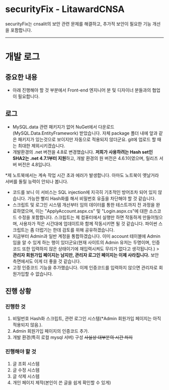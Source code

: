 # securityFix - LitawardCNSA

securityFix는 cnsalit의 보안 관련 문제를 해결하고, 추가적 보안이 필요한 기능 개선을 포함합니다.

---

# 개발 로그

## 중요한 내용

- 아래 진행해야 할 것 부분에서 Front-end 엔지니어 분 및 디자이너 분들과의 협업이 필요합니다.

## 로그

- MySQL.data 관련 패키지가 없어 NuGet에서 다운로드(MySQL.Data.EntityFramework) 받았습니다. 자체 package 폴더 내에 앞과 같은 패키지가 있는것으로 보이지만 자동으로 적용되지 않더군요. git에 업로드 할 때는 최대한 제외시키겠습니다.
- 개발환경의 .net 버전을 4.8로 변경했습니다. **저희가 사용하려는 Hash set인 SHA2는 .net 4.7.1부터 지원**하고, 개발 환경의 원 버전은 4.6.1이였으며, 릴리즈 서버 버전은 4.8입니다.

*제 노트북에서는 계속 작업 시간 초과 에러가 발생합니다. 아마도 노트북이 옛날거라 서버를 돌릴 능력이 안되나 봅니다.

- 코드를 보니 이 서비스는 SQL injection에 지극히 기초적인 방어조차 되어 있지 않습니다. 가능한 빨리 Hash화를 해서 비밀번호 유출을 차단해야 할 것 같습니다.
- 스크립트 및 로그인 시스템 개선부터 임의 데이터를 통한 테스트까지 전 과정을 완료하였으며, 이는 "ApplyAccount.aspx.cs" 및 "Login.aspx.cs"에 대한 소스코드 수정을 포함합니다. 스크립트는 제 컴퓨터에서 실행만 하면 작동하게 만들어뒀으며, 사용자가 적은 시간대에 업데이트와 함께 작동시키면 될 것 같습니다. 파이썬 스크립트는 좀 더럽기는 한데 검토를 위해 공유하겠습니다.
- 지금부터 Admin과 일반 계정을 통합하겠습니다. 이미 account 테이블에 Admin임을 알 수 있게 하는 행이 있더군요(현재 사이트의 Admin 유저는 두명이며, 인증 코드 또한 입력하지 않은 상태이기에 재입력시켜도 무리가 없다고 생각됩니다.) > **관리자 회원가입 페이지는 남지만, 관리자 로그인 페이지는 이제 사라집니다.** 보안 측면에서도 이게 더 좋을 것 같습니다.
- 고정 인증코드 기능을 추가했습니다. 이제 인증코드를 입력하지 않으면 관리자로 회원가입할 수 없습니다.

## 진행 상황

### 진행한 것

1. 비밀번호 Hash화 스크립트, 관련 로그인 시스템(*Admin 회원가입 페이지는 아직 적용되지 않음.).
2. Admin 회원가입 페이지의 인증코드 추가.
3. 개발 환경(특히 로컬 mysql 서버) 구성 ~~사실상 대부분의 시간 차지~~



### 진행해야 할 것

1. 글 조회 시스템
2. 글 수정 시스템
3. 글 삭제 시스템
4. 개인 페이지 제작(본인이 쓴 글을 쉽게 확인할 수 있게)
